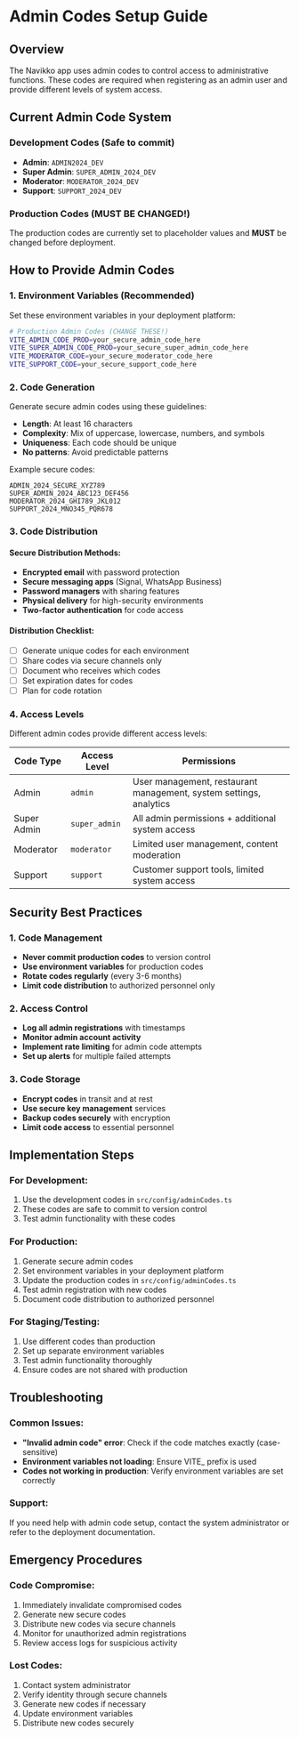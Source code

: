 # Admin Codes Setup Guide

## Overview

The Navikko app uses admin codes to control access to administrative functions. These codes are required when registering as an admin user and provide different levels of system access.

## Current Admin Code System

### Development Codes (Safe to commit)
- **Admin**: `ADMIN2024_DEV`
- **Super Admin**: `SUPER_ADMIN_2024_DEV`
- **Moderator**: `MODERATOR_2024_DEV`
- **Support**: `SUPPORT_2024_DEV`

### Production Codes (MUST BE CHANGED!)
The production codes are currently set to placeholder values and **MUST** be changed before deployment.

## How to Provide Admin Codes

### 1. Environment Variables (Recommended)

Set these environment variables in your deployment platform:

```bash
# Production Admin Codes (CHANGE THESE!)
VITE_ADMIN_CODE_PROD=your_secure_admin_code_here
VITE_SUPER_ADMIN_CODE_PROD=your_secure_super_admin_code_here
VITE_MODERATOR_CODE=your_secure_moderator_code_here
VITE_SUPPORT_CODE=your_secure_support_code_here
```

### 2. Code Generation

Generate secure admin codes using these guidelines:

- **Length**: At least 16 characters
- **Complexity**: Mix of uppercase, lowercase, numbers, and symbols
- **Uniqueness**: Each code should be unique
- **No patterns**: Avoid predictable patterns

Example secure codes:
```
ADMIN_2024_SECURE_XYZ789
SUPER_ADMIN_2024_ABC123_DEF456
MODERATOR_2024_GHI789_JKL012
SUPPORT_2024_MNO345_PQR678
```

### 3. Code Distribution

#### Secure Distribution Methods:
- **Encrypted email** with password protection
- **Secure messaging apps** (Signal, WhatsApp Business)
- **Password managers** with sharing features
- **Physical delivery** for high-security environments
- **Two-factor authentication** for code access

#### Distribution Checklist:
- [ ] Generate unique codes for each environment
- [ ] Share codes via secure channels only
- [ ] Document who receives which codes
- [ ] Set expiration dates for codes
- [ ] Plan for code rotation

### 4. Access Levels

Different admin codes provide different access levels:

| Code Type | Access Level | Permissions |
|-----------|-------------|-------------|
| Admin | `admin` | User management, restaurant management, system settings, analytics |
| Super Admin | `super_admin` | All admin permissions + additional system access |
| Moderator | `moderator` | Limited user management, content moderation |
| Support | `support` | Customer support tools, limited system access |

## Security Best Practices

### 1. Code Management
- **Never commit production codes** to version control
- **Use environment variables** for production codes
- **Rotate codes regularly** (every 3-6 months)
- **Limit code distribution** to authorized personnel only

### 2. Access Control
- **Log all admin registrations** with timestamps
- **Monitor admin account activity**
- **Implement rate limiting** for admin code attempts
- **Set up alerts** for multiple failed attempts

### 3. Code Storage
- **Encrypt codes** in transit and at rest
- **Use secure key management** services
- **Backup codes securely** with encryption
- **Limit code access** to essential personnel

## Implementation Steps

### For Development:
1. Use the development codes in `src/config/adminCodes.ts`
2. These codes are safe to commit to version control
3. Test admin functionality with these codes

### For Production:
1. Generate secure admin codes
2. Set environment variables in your deployment platform
3. Update the production codes in `src/config/adminCodes.ts`
4. Test admin registration with new codes
5. Document code distribution to authorized personnel

### For Staging/Testing:
1. Use different codes than production
2. Set up separate environment variables
3. Test admin functionality thoroughly
4. Ensure codes are not shared with production

## Troubleshooting

### Common Issues:
- **"Invalid admin code" error**: Check if the code matches exactly (case-sensitive)
- **Environment variables not loading**: Ensure VITE_ prefix is used
- **Codes not working in production**: Verify environment variables are set correctly

### Support:
If you need help with admin code setup, contact the system administrator or refer to the deployment documentation.

## Emergency Procedures

### Code Compromise:
1. Immediately invalidate compromised codes
2. Generate new secure codes
3. Distribute new codes via secure channels
4. Monitor for unauthorized admin registrations
5. Review access logs for suspicious activity

### Lost Codes:
1. Contact system administrator
2. Verify identity through secure channels
3. Generate new codes if necessary
4. Update environment variables
5. Distribute new codes securely 